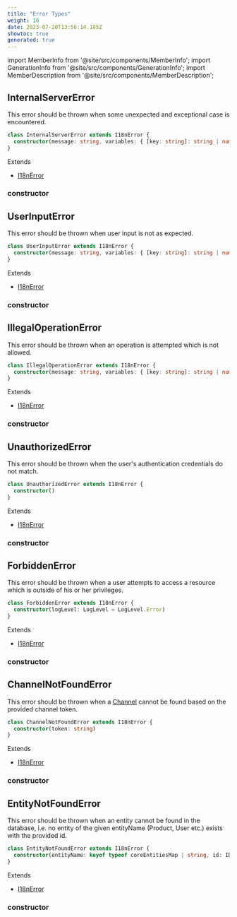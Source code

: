 ```yaml
---
title: "Error Types"
weight: 10
date: 2023-07-20T13:56:14.185Z
showtoc: true
generated: true
---
```

<!-- This file was generated from the Vendure source. Do not modify. Instead, re-run the "docs:build" script -->
import MemberInfo from '@site/src/components/MemberInfo';
import GenerationInfo from '@site/src/components/GenerationInfo';
import MemberDescription from '@site/src/components/MemberDescription';


## InternalServerError

<GenerationInfo sourceFile="packages/core/src/common/error/errors.ts" sourceLine="14" packageName="@vendure/core" />

This error should be thrown when some unexpected and exceptional case is encountered.

```ts title="Signature"
class InternalServerError extends I18nError {
  constructor(message: string, variables: { [key: string]: string | number } = {})
}
```
Extends

 * <a href='/typescript-api/errors/i18n-error#i18nerror'>I18nError</a>



### constructor

<MemberInfo kind="method" type="(message: string, variables: { [key: string]: string | number } = {}) => InternalServerError"   />




## UserInputError

<GenerationInfo sourceFile="packages/core/src/common/error/errors.ts" sourceLine="27" packageName="@vendure/core" />

This error should be thrown when user input is not as expected.

```ts title="Signature"
class UserInputError extends I18nError {
  constructor(message: string, variables: { [key: string]: string | number } = {})
}
```
Extends

 * <a href='/typescript-api/errors/i18n-error#i18nerror'>I18nError</a>



### constructor

<MemberInfo kind="method" type="(message: string, variables: { [key: string]: string | number } = {}) => UserInputError"   />




## IllegalOperationError

<GenerationInfo sourceFile="packages/core/src/common/error/errors.ts" sourceLine="40" packageName="@vendure/core" />

This error should be thrown when an operation is attempted which is not allowed.

```ts title="Signature"
class IllegalOperationError extends I18nError {
  constructor(message: string, variables: { [key: string]: string | number } = {})
}
```
Extends

 * <a href='/typescript-api/errors/i18n-error#i18nerror'>I18nError</a>



### constructor

<MemberInfo kind="method" type="(message: string, variables: { [key: string]: string | number } = {}) => IllegalOperationError"   />




## UnauthorizedError

<GenerationInfo sourceFile="packages/core/src/common/error/errors.ts" sourceLine="53" packageName="@vendure/core" />

This error should be thrown when the user's authentication credentials do not match.

```ts title="Signature"
class UnauthorizedError extends I18nError {
  constructor()
}
```
Extends

 * <a href='/typescript-api/errors/i18n-error#i18nerror'>I18nError</a>



### constructor

<MemberInfo kind="method" type="() => UnauthorizedError"   />




## ForbiddenError

<GenerationInfo sourceFile="packages/core/src/common/error/errors.ts" sourceLine="67" packageName="@vendure/core" />

This error should be thrown when a user attempts to access a resource which is outside of
his or her privileges.

```ts title="Signature"
class ForbiddenError extends I18nError {
  constructor(logLevel: LogLevel = LogLevel.Error)
}
```
Extends

 * <a href='/typescript-api/errors/i18n-error#i18nerror'>I18nError</a>



### constructor

<MemberInfo kind="method" type="(logLevel: <a href='/typescript-api/logger/log-level#loglevel'>LogLevel</a> = LogLevel.Error) => ForbiddenError"   />




## ChannelNotFoundError

<GenerationInfo sourceFile="packages/core/src/common/error/errors.ts" sourceLine="81" packageName="@vendure/core" />

This error should be thrown when a <a href='/typescript-api/entities/channel#channel'>Channel</a> cannot be found based on the provided
channel token.

```ts title="Signature"
class ChannelNotFoundError extends I18nError {
  constructor(token: string)
}
```
Extends

 * <a href='/typescript-api/errors/i18n-error#i18nerror'>I18nError</a>



### constructor

<MemberInfo kind="method" type="(token: string) => ChannelNotFoundError"   />




## EntityNotFoundError

<GenerationInfo sourceFile="packages/core/src/common/error/errors.ts" sourceLine="95" packageName="@vendure/core" />

This error should be thrown when an entity cannot be found in the database, i.e. no entity of
the given entityName (Product, User etc.) exists with the provided id.

```ts title="Signature"
class EntityNotFoundError extends I18nError {
  constructor(entityName: keyof typeof coreEntitiesMap | string, id: ID)
}
```
Extends

 * <a href='/typescript-api/errors/i18n-error#i18nerror'>I18nError</a>



### constructor

<MemberInfo kind="method" type="(entityName: keyof typeof coreEntitiesMap | string, id: <a href='/typescript-api/common/id#id'>ID</a>) => EntityNotFoundError"   />



